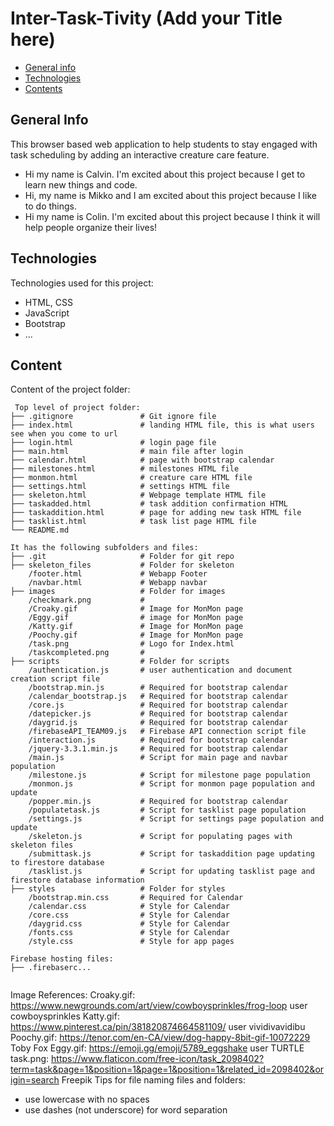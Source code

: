 # Inter-Task-Tivity (Add your Title here)

* [General info](#general-info)
* [Technologies](#technologies)
* [Contents](#content)

## General Info

This browser based web application to help students to stay engaged with task scheduling by adding an interactive creature care feature.

* Hi my name is Calvin. I'm excited about this project because I get to learn new things and code.
* Hi, my name is Mikko and I am excited about this project because I like to do things.
* Hi my name is Colin. I'm excited about this project because I think it will help people organize their lives!

## Technologies

Technologies used for this project:

* HTML, CSS
* JavaScript
* Bootstrap
* ...

## Content

Content of the project folder:

```MD040
 Top level of project folder: 
├── .gitignore               # Git ignore file
├── index.html               # landing HTML file, this is what users see when you come to url
├── login.html               # login page file
├── main.html                # main file after login
├── calendar.html            # page with bootstrap calendar
├── milestones.html          # milestones HTML file
├── monmon.html              # creature care HTML file
├── settings.html            # settings HTML file
├── skeleton.html            # Webpage template HTML file
├── taskadded.html           # task addition confirmation HTML
├── taskaddition.html        # page for adding new task HTML file
├── tasklist.html            # task list page HTML file
└── README.md

It has the following subfolders and files:
├── .git                     # Folder for git repo
├── skeleton_files           # Folder for skeleton
    /footer.html             # Webapp Footer
    /navbar.html             # Webapp navbar
├── images                   # Folder for images
    /checkmark.png           #
    /Croaky.gif              # Image for MonMon page
    /Eggy.gif                # image for MonMon page 
    /Katty.gif               # Image for MonMon page
    /Poochy.gif              # Image for MonMon page
    /task.png                # Logo for Index.html
    /taskcompleted.png       #
├── scripts                  # Folder for scripts
    /authentication.js       # user authentication and document creation script file
    /bootstrap.min.js        # Required for bootstrap calendar
    /calendar_bootstrap.js   # Required for bootstrap calendar
    /core.js                 # Required for bootstrap calendar
    /datepicker.js           # Required for bootstrap calendar
    /daygrid.js              # Required for bootstrap calendar
    /firebaseAPI_TEAM09.js   # Firebase API connection script file
    /interaction.js          # Required for bootstrap calendar
    /jquery-3.3.1.min.js     # Required for bootstrap calendar
    /main.js                 # Script for main page and navbar population
    /milestone.js            # Script for milestone page population
    /monmon.js               # Script for monmon page population and update
    /popper.min.js           # Required for bootstrap calendar
    /populatetask.js         # Script for tasklist page population
    /settings.js             # Script for settings page population and update
    /skeleton.js             # Script for populating pages with skeleton files
    /submittask.js           # Script for taskaddition page updating to firestore database
    /tasklist.js             # Script for updating tasklist page and firestore database information
├── styles                   # Folder for styles
    /bootstrap.min.css       # Required for Calendar
    /calendar.css            # Style for Calendar
    /core.css                # Style for Calendar
    /daygrid.css             # Style for Calendar
    /fonts.css               # Style for Calendar
    /style.css               # Style for app pages

Firebase hosting files: 
├── .firebaserc...


```

Image References:
Croaky.gif: <https://www.newgrounds.com/art/view/cowboysprinkles/frog-loop> user cowboysprinkles
Katty.gif: <https://www.pinterest.ca/pin/381820874664581109/> user vividivavidibu
Poochy.gif: <https://tenor.com/en-CA/view/dog-happy-8bit-gif-10072229> Toby Fox
Eggy.gif: <https://emoji.gg/emoji/5789_eggshake> user TURTLE
task.png: <https://www.flaticon.com/free-icon/task_2098402?term=task&page=1&position=1&page=1&position=1&related_id=2098402&origin=search> Freepik
Tips for file naming files and folders:

* use lowercase with no spaces
* use dashes (not underscore) for word separation
